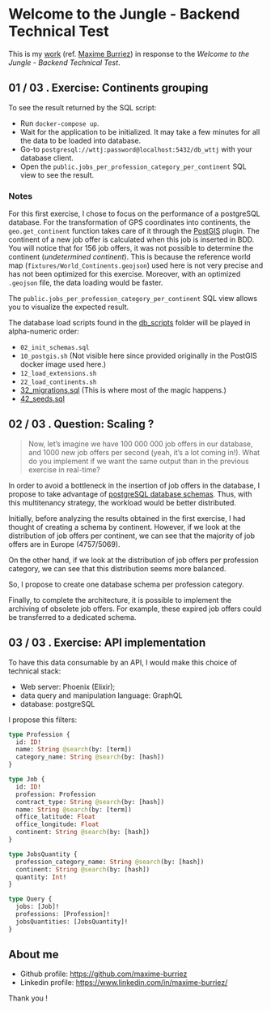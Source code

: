 # Welcome to the Jungle - Backend Technical Test

This is my [work](https://github.com/maxime-burriez/technical_test_wttj) (ref. [Maxime Burriez](https://github.com/maxime-burriez)) in response to the _Welcome to the Jungle - Backend Technical Test_.

## 01 / 03 . Exercise: Continents grouping

To see the result returned by the SQL script:

  * Run `docker-compose up`.
  * Wait for the application to be initialized. It may take a few minutes for all the data to be loaded into database.
  * Go-to `postgresql://wttj:password@localhost:5432/db_wttj` with your database client.
  * Open the `public.jobs_per_profession_category_per_continent` SQL view to see the result.

### Notes

For this first exercise, I chose to focus on the performance of a postgreSQL database. For the transformation of GPS coordinates into continents, the `geo.get_continent` function takes care of it through the [PostGIS](https://postgis.net/) plugin. The continent of a new job offer is calculated when this job is inserted in BDD. You will notice that for 156 job offers, it was not possible to determine the continent (_undetermined continent_). This is because the reference world map (`fixtures/World_Continents.geojson`) used here is not very precise and has not been optimized for this exercise. Moreover, with an optimized `.geojson` file, the data loading would be faster.

The `public.jobs_per_profession_category_per_continent` SQL view allows you to visualize the expected result.

The database load scripts found in the [db_scripts](db_scripts) folder will be played in alpha-numeric order:

  * `02_init_schemas.sql`
  * `10_postgis.sh` (Not visible here since provided originally in the PostGIS docker image used here.)
  * `12_load_extensions.sh`
  * `22_load_continents.sh`
  * [32_migrations.sql](db_scripts/32_migrations.sql) (This is where most of the magic happens.)
  * [42_seeds.sql](db_scripts/42_seeds.sql)

## 02 / 03 . Question: Scaling ?

> Now, let’s imagine we have 100 000 000 job offers in our database, and 1000 new job offers per second (yeah, it’s a lot coming in!). What do you implement if we want the same output than in the previous exercise in real-time?

In order to avoid a bottleneck in the insertion of job offers in the database, I propose to take advantage of [postgreSQL database schemas](https://www.postgresql.org/docs/current/ddl-schemas.html). Thus, with this multitenancy strategy, the workload would be better distributed.

Initially, before analyzing the results obtained in the first exercise, I had thought of creating a schema by continent. However, if we look at the distribution of job offers per continent, we can see that the majority of job offers are in Europe (4757/5069).

On the other hand, if we look at the distribution of job offers per profession category, we can see that this distribution seems more balanced.

So, I propose to create one database schema per profession category.

Finally, to complete the architecture, it is possible to implement the archiving of obsolete job offers. For example, these expired job offers could be transferred to a dedicated schema.

## 03 / 03 . Exercise: API implementation

To have this data consumable by an API, I would make this choice of technical stack:
  * Web server: Phoenix (Elixir);
  * data query and manipulation language: GraphQL
  * database: postgreSQL

I propose this filters:

```graphql
type Profession {
  id: ID!
  name: String @search(by: [term])
  category_name: String @search(by: [hash])
}

type Job {
  id: ID!
  profession: Profession
  contract_type: String @search(by: [hash])
  name: String @search(by: [term])
  office_latitude: Float
  office_longitude: Float
  continent: String @search(by: [hash])
}

type JobsQuantity {
  profession_category_name: String @search(by: [hash])
  continent: String @search(by: [hash])
  quantity: Int!
}

type Query {
  jobs: [Job]!
  professions: [Profession]!
  jobsQuantities: [JobsQuantity]!
}
```

## About me

  * Github profile: https://github.com/maxime-burriez
  * Linkedin profile: https://www.linkedin.com/in/maxime-burriez/

Thank you !

